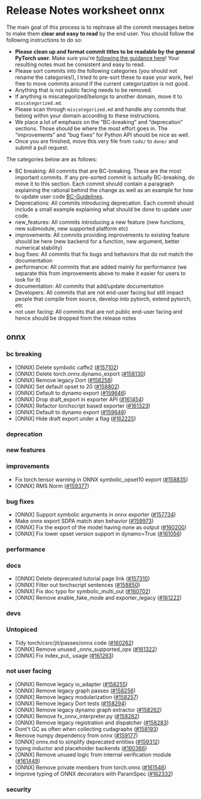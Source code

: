 
# Release Notes worksheet onnx

The main goal of this process is to rephrase all the commit messages below to make them **clear and easy to read** by the end user. You should follow the following instructions to do so:

* **Please clean up and format commit titles to be readable by the general PyTorch user.** Make sure you're [following the guidance here](https://docs.google.com/document/d/14OmgGBr1w6gl1VO47GGGdwrIaUNr92DFhQbY_NEk8mQ/edit)! Your resulting notes must be consistent and easy to read.
* Please sort commits into the following categories (you should not rename the categories!), I tried to pre-sort these to ease your work, feel free to move commits around if the current categorization is not good.
* Anything that is not public facing needs to be removed.
* If anything is miscategorized/belongs to another domain, move it to `miscategorized.md`.
* Please scan through `miscategorized.md` and handle any commits that belong within your domain according to these instructions.
* We place a lot of emphasis on the “BC-breaking” and “deprecation” sections. Those should be where the most effort goes in. The “improvements” and “bug fixes” for Python API should be nice as well.
* Once you are finished, move this very file from `todo/` to `done/` and submit a pull request.

The categories below are as follows:

* BC breaking: All commits that are BC-breaking. These are the most important commits. If any pre-sorted commit is actually BC-breaking, do move it to this section. Each commit should contain a paragraph explaining the rational behind the change as well as an example for how to update user code [BC-Guidelines](https://docs.google.com/document/d/14OmgGBr1w6gl1VO47GGGdwrIaUNr92DFhQbY_NEk8mQ/edit#heading=h.a9htwgvvec1m).
* Deprecations: All commits introducing deprecation. Each commit should include a small example explaining what should be done to update user code.
* new_features: All commits introducing a new feature (new functions, new submodule, new supported platform etc)
* improvements: All commits providing improvements to existing feature should be here (new backend for a function, new argument, better numerical stability)
* bug fixes: All commits that fix bugs and behaviors that do not match the documentation
* performance: All commits that are added mainly for performance (we separate this from improvements above to make it easier for users to look for it)
* documentation: All commits that add/update documentation
* Developers: All commits that are not end-user facing but still impact people that compile from source, develop into pytorch, extend pytorch, etc
* not user facing: All commits that are not public end-user facing and hence should be dropped from the release notes

## onnx
### bc breaking
- [ONNX] Delete symbolic caffe2 ([#157102](https://github.com/pytorch/pytorch/pull/157102))
- [ONNX] Delete torch.onnx.dynamo_export ([#158130](https://github.com/pytorch/pytorch/pull/158130))
- [ONNX] Remove legacy Dort ([#158258](https://github.com/pytorch/pytorch/pull/158258))
- [ONNX] Set default opset to 20 ([#158802](https://github.com/pytorch/pytorch/pull/158802))
- [ONNX] Default to dynamo export ([#159646](https://github.com/pytorch/pytorch/pull/159646))
- [ONNX] Drop draft_export in exporter API ([#161454](https://github.com/pytorch/pytorch/pull/161454))
- [ONNX] Refactor torchscript based exporter ([#161323](https://github.com/pytorch/pytorch/pull/161323))
- [ONNX] Default to dynamo export ([#159646](https://github.com/pytorch/pytorch/pull/159646))
- [ONNX] Hide draft export under a flag ([#162225](https://github.com/pytorch/pytorch/pull/162225))
### deprecation
### new features
### improvements
- Fix torch.tensor warning in ONNX symbolic_opset10 export  ([#158835](https://github.com/pytorch/pytorch/pull/158835))
- [ONNX] RMS Norm ([#159377](https://github.com/pytorch/pytorch/pull/159377))
### bug fixes
- [ONNX] Support symbolic arguments in onnx exporter ([#157734](https://github.com/pytorch/pytorch/pull/157734))
- Make onnx export SDPA match aten behavior ([#159973](https://github.com/pytorch/pytorch/pull/159973))
- [ONNX] Fix the export of the model having none as output ([#160200](https://github.com/pytorch/pytorch/pull/160200))
- [ONNX] Fix lower opset version support in dynamo=True ([#161056](https://github.com/pytorch/pytorch/pull/161056))
### performance
### docs
- [ONNX] Delete deprecated tutorial page link ([#157310](https://github.com/pytorch/pytorch/pull/157310))
- [ONNX] Filter out torchscript sentences ([#158850](https://github.com/pytorch/pytorch/pull/158850))
- [ONNX] Fix doc typo for symbolic_multi_out ([#160702](https://github.com/pytorch/pytorch/pull/160702))
- [ONNX] Remove enable_fake_mode and exporter_legacy ([#161222](https://github.com/pytorch/pytorch/pull/161222))
### devs
### Untopiced
- Tidy  torch/csrc/jit/passes/onnx  code ([#160262](https://github.com/pytorch/pytorch/pull/160262))
- [ONNX] Remove unused _onnx_supported_ops ([#161322](https://github.com/pytorch/pytorch/pull/161322))
- [ONNX] Fix index_put_ usage ([#161263](https://github.com/pytorch/pytorch/pull/161263))
### not user facing
- [ONNX] Remove legacy io_adapter ([#158255](https://github.com/pytorch/pytorch/pull/158255))
- [ONNX] Remove legacy graph passes ([#158256](https://github.com/pytorch/pytorch/pull/158256))
- [ONNX] Remove legacy modularization ([#158257](https://github.com/pytorch/pytorch/pull/158257))
- [ONNX] Remove legacy Dort tests ([#158294](https://github.com/pytorch/pytorch/pull/158294))
- [ONNX] Remove legacy dynamo graph extractor ([#158262](https://github.com/pytorch/pytorch/pull/158262))
- [ONNX] Remove fx_onnx_interpreter.py ([#158282](https://github.com/pytorch/pytorch/pull/158282))
- [ONNX] Remove legacy registration and dispatcher ([#158283](https://github.com/pytorch/pytorch/pull/158283))
- Dont't GC as often when collecting cudagraphs ([#158193](https://github.com/pytorch/pytorch/pull/158193))
- Remove numpy dependency from onnx ([#159177](https://github.com/pytorch/pytorch/pull/159177))
- [ONNX] onnx.md to simplify deprecated entities ([#159312](https://github.com/pytorch/pytorch/pull/159312))
- typing inductor and placeholder backends ([#160366](https://github.com/pytorch/pytorch/pull/160366))
- [ONNX] Remove unused logic from internal verification module ([#161449](https://github.com/pytorch/pytorch/pull/161449))
- [ONNX] Remove private members from torch.onnx ([#161546](https://github.com/pytorch/pytorch/pull/161546))
- Improve typing of ONNX decorators with ParamSpec ([#162332](https://github.com/pytorch/pytorch/pull/162332))
### security
